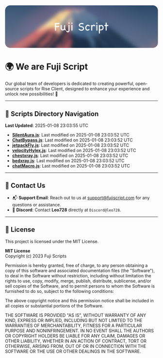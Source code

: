 ![Banner](.github/b.webp)

# 🌍 **We are Fuji Script**

Our global team of developers is dedicated to creating powerful, open-source scripts for Rise Client, designed to enhance your experience and unlock new possibilities! 🌟

---
<!-- SCRIPTS_NAVIGATION_START -->
## 📂 **Scripts Directory Navigation**

**Last Updated**: 2025-01-08 23:03:55 UTC

- **[SilentAura.js](scripts/SilentAura.js)**: Last modified on 2025-01-08 23:03:52 UTC
- **[ChatBypass.js](scripts/ChatBypass.js)**: Last modified on 2025-01-08 23:03:52 UTC
- **[jetpackFly.js](scripts/jetpackFly.js)**: Last modified on 2025-01-08 23:03:52 UTC
- **[velocityHylex.js](scripts/velocityHylex.js)**: Last modified on 2025-01-08 23:03:52 UTC
- **[chestxray.js](scripts/chestxray.js)**: Last modified on 2025-01-08 23:03:52 UTC
- **[bedxray.js](scripts/bedxray.js)**: Last modified on 2025-01-08 23:03:52 UTC
- **[chatMacro.js](scripts/chatMacro.js)**: Last modified on 2025-01-08 23:03:52 UTC

<!-- SCRIPTS_NAVIGATION_END -->

---

## 💬 **Contact Us**  
- 📬 **Support Email**: Reach out to us at [support@fujiscript.com](mailto:support@fujiscript.com) for any questions or assistance.  
- 💬 **Discord**: Contact **Leo728** directly at `Discord@leo728`.

---

## 📜 **License**

This project is licensed under the MIT License.  

**MIT License**  
Copyright (c) 2023 Fuji Scripts  

Permission is hereby granted, free of charge, to any person obtaining a copy of this software and associated documentation files (the "Software"), to deal in the Software without restriction, including without limitation the rights to use, copy, modify, merge, publish, distribute, sublicense, and/or sell copies of the Software, and to permit persons to whom the Software is furnished to do so, subject to the following conditions:  

The above copyright notice and this permission notice shall be included in all copies or substantial portions of the Software.  

THE SOFTWARE IS PROVIDED "AS IS", WITHOUT WARRANTY OF ANY KIND, EXPRESS OR IMPLIED, INCLUDING BUT NOT LIMITED TO THE WARRANTIES OF MERCHANTABILITY, FITNESS FOR A PARTICULAR PURPOSE AND NONINFRINGEMENT. IN NO EVENT SHALL THE AUTHORS OR COPYRIGHT HOLDERS BE LIABLE FOR ANY CLAIM, DAMAGES OR OTHER LIABILITY, WHETHER IN AN ACTION OF CONTRACT, TORT OR OTHERWISE, ARISING FROM, OUT OF OR IN CONNECTION WITH THE SOFTWARE OR THE USE OR OTHER DEALINGS IN THE SOFTWARE.  
